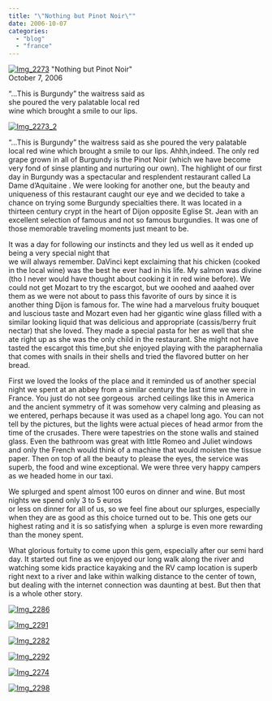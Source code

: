 ```yaml
---
title: "\"Nothing but Pinot Noir\""
date: 2006-10-07
categories: 
  - "blog"
  - "france"
---
```


 [![Img_2273](https://pub-ac94b3f306b24c0dba4238943c97f2e1.r2.dev/2008/04/27/img_2273.png "Img_2273")](https://pub-ac94b3f306b24c0dba4238943c97f2e1.r2.dev/photos/uncategorized/2008/04/27/img_2273.png) "Nothing but Pinot Noir"  
October 7, 2006

“...This is Burgundy” the waitress said as  
she poured the very palatable local red  
wine which brought a smile to our lips.

<!--more-->

[![Img_2273_2](https://pub-ac94b3f306b24c0dba4238943c97f2e1.r2.dev/2008/04/27/img_2273_2.png "Img_2273_2")](https://pub-ac94b3f306b24c0dba4238943c97f2e1.r2.dev/photos/uncategorized/2008/04/27/img_2273_2.png)

“...This is Burgundy” the waitress said as she poured the very palatable local red wine which brought a smile to our lips. Ahhh,indeed. The only red grape grown in all of Burgundy is the Pinot Noir (which we have become very fond of sinse planting and nurturing our own). The highlight of our first day in Burgundy was a spectacular and resplendent restaurant called La Dame d’Aquitaine . We were looking for another one, but the beauty and uniqueness of this restaurant caught our eye and we decided to take a chance on trying some Burgundy specialties there. It was located in a thirteen century crypt in the heart of Dijon opposite Eglise St. Jean with an  excellent selection of famous and not so famous burgundies. It was one of those memorable traveling moments just meant to be.

It was a day for following our instincts and they led us well as it ended up being a very special night that  
we will always remember. DaVinci kept exclaiming that his chicken (cooked in the local wine) was the best he ever had in his life. My salmon was divine (tho I never would have thought about cooking it in red wine before). We could not get Mozart to try the escargot, but we ooohed and aaahed over them as we were not about to pass this favorite of ours by since it is another thing Dijon is famous for. The wine had a marvelous fruity bouquet and luscious taste and Mozart even had her gigantic wine glass filled with a similar looking liquid that was delicious and appropriate (cassis/berry fruit nectar) that she loved. They made a special pasta for her as well that she ate right up as she was the only child in the restaurant. She might not have tasted the escargot this time,but she enjoyed playing with the paraphernalia that comes with snails in their shells and tried the flavored butter on her bread.

First we loved the looks of the place and it reminded us of another special night we spent at an abbey from a similar century the last time we were in France. You just do not see gorgeous  arched ceilings like this in America and the ancient symmetry of it was somehow very calming and pleasing as we entered, perhaps because it was used as a chapel long ago. You can not tell by the pictures, but the lights were actual pieces of head armor from the time of the crusades. There were tapestries on the stone walls and stained glass. Even the bathroom was great with little Romeo and Juliet windows and only the French would think of a machine that would moisten the tissue paper. Then on top of all the beauty to please the eyes, the service was superb, the food and wine exceptional. We were three very happy campers as we headed home in our taxi.

We splurged and spent almost 100 euros on dinner and wine. But most nights we spend only 3 to 5 euros  
or less on dinner for all of us, so we feel fine about our splurges, especially when they are as good as this choice turned out to be. This one gets our highest rating and it is so satisfying when  a splurge is even more rewarding than the money spent.

What glorious fortuity to come upon this gem, especially after our semi hard day. It started out fine as we enjoyed our long walk along the river and watching some kids practice kayaking and the RV camp location is superb right next to a river and lake within walking distance to the center of town, but dealing with the internet connection was daunting at best. But then that is a whole other story.

[![Img_2286](https://pub-ac94b3f306b24c0dba4238943c97f2e1.r2.dev/2008/04/27/img_2286.png "Img_2286")](https://pub-ac94b3f306b24c0dba4238943c97f2e1.r2.dev/photos/uncategorized/2008/04/27/img_2286.png)

[![Img_2291](https://pub-ac94b3f306b24c0dba4238943c97f2e1.r2.dev/2008/04/27/img_2291.png "Img_2291")](https://pub-ac94b3f306b24c0dba4238943c97f2e1.r2.dev/photos/uncategorized/2008/04/27/img_2291.png)

[![Img_2282](https://pub-ac94b3f306b24c0dba4238943c97f2e1.r2.dev/2008/04/27/img_2282.png "Img_2282")](https://pub-ac94b3f306b24c0dba4238943c97f2e1.r2.dev/photos/uncategorized/2008/04/27/img_2282.png)

[![Img_2292](https://pub-ac94b3f306b24c0dba4238943c97f2e1.r2.dev/2008/04/27/img_2292.png "Img_2292")](https://pub-ac94b3f306b24c0dba4238943c97f2e1.r2.dev/photos/uncategorized/2008/04/27/img_2292.png)

[![Img_2274](https://pub-ac94b3f306b24c0dba4238943c97f2e1.r2.dev/2008/04/27/img_2274.png "Img_2274")](https://pub-ac94b3f306b24c0dba4238943c97f2e1.r2.dev/photos/uncategorized/2008/04/27/img_2274.png)

[![Img_2298](https://pub-ac94b3f306b24c0dba4238943c97f2e1.r2.dev/2008/04/27/img_2298.png "Img_2298")](https://pub-ac94b3f306b24c0dba4238943c97f2e1.r2.dev/photos/uncategorized/2008/04/27/img_2298.png)
